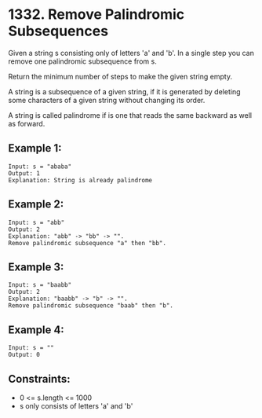 # 1332. Remove Palindromic Subsequences

Given a string s consisting only of letters 'a' and 'b'. In a single step you can remove one palindromic subsequence from s.

Return the minimum number of steps to make the given string empty.

A string is a subsequence of a given string, if it is generated by deleting some characters of a given string without changing its order.

A string is called palindrome if is one that reads the same backward as well as forward.

## Example 1:

```
Input: s = "ababa"
Output: 1
Explanation: String is already palindrome
```

## Example 2:

```
Input: s = "abb"
Output: 2
Explanation: "abb" -> "bb" -> "". 
Remove palindromic subsequence "a" then "bb".
```

## Example 3:

```
Input: s = "baabb"
Output: 2
Explanation: "baabb" -> "b" -> "". 
Remove palindromic subsequence "baab" then "b".
```

## Example 4:

```
Input: s = ""
Output: 0
```

## Constraints:

* 0 <= s.length <= 1000
* s only consists of letters 'a' and 'b'